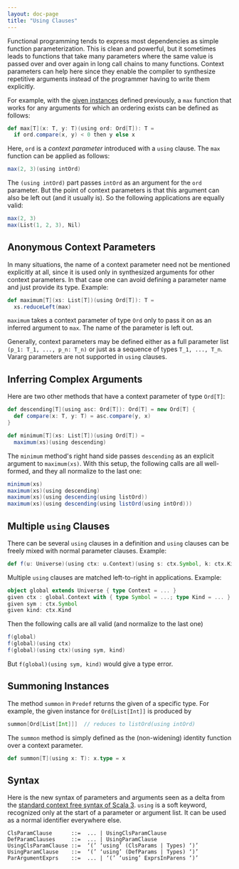 ```yaml
---
layout: doc-page
title: "Using Clauses"
---
```


Functional programming tends to express most dependencies as simple function parameterization.
This is clean and powerful, but it sometimes leads to functions that take many parameters where the same value is passed over and over again in long call chains to many
functions. Context parameters can help here since they enable the compiler to synthesize
repetitive arguments instead of the programmer having to write them explicitly.

For example, with the [given instances](./givens.md) defined previously,
a `max` function that works for any arguments for which an ordering exists can be defined as follows:
```scala
def max[T](x: T, y: T)(using ord: Ord[T]): T =
  if ord.compare(x, y) < 0 then y else x
```
Here, `ord` is a _context parameter_ introduced with a `using` clause.
The `max` function can be applied as follows:
```scala
max(2, 3)(using intOrd)
```
The `(using intOrd)` part passes `intOrd` as an argument for the `ord` parameter. But the point of context parameters is that this argument can also be left out (and it usually is). So the following applications are equally valid:
```scala
max(2, 3)
max(List(1, 2, 3), Nil)
```

## Anonymous Context Parameters

In many situations, the name of a context parameter need not be
mentioned explicitly at all, since it is used only in synthesized arguments for
other context parameters. In that case one can avoid defining a parameter name
and just provide its type. Example:
```scala
def maximum[T](xs: List[T])(using Ord[T]): T =
  xs.reduceLeft(max)
```
`maximum` takes a context parameter of type `Ord` only to pass it on as an
inferred argument to `max`. The name of the parameter is left out.

Generally, context parameters may be defined either as a full parameter list `(p_1: T_1, ..., p_n: T_n)` or just as a sequence of types `T_1, ..., T_n`. Vararg parameters are not supported in `using` clauses.

## Inferring Complex Arguments

Here are two other methods that have a context parameter of type `Ord[T]`:
```scala
def descending[T](using asc: Ord[T]): Ord[T] = new Ord[T] {
  def compare(x: T, y: T) = asc.compare(y, x)
}

def minimum[T](xs: List[T])(using Ord[T]) =
  maximum(xs)(using descending)
```
The `minimum` method's right hand side passes `descending` as an explicit argument to `maximum(xs)`.
With this setup, the following calls are all well-formed, and they all normalize to the last one:
```scala
minimum(xs)
maximum(xs)(using descending)
maximum(xs)(using descending(using listOrd))
maximum(xs)(using descending(using listOrd(using intOrd)))
```

## Multiple `using` Clauses

There can be several `using` clauses in a definition and `using` clauses can be freely mixed with normal parameter clauses. Example:
```scala
def f(u: Universe)(using ctx: u.Context)(using s: ctx.Symbol, k: ctx.Kind) = ...
```
Multiple `using` clauses are matched left-to-right in applications. Example:
```scala
object global extends Universe { type Context = ... }
given ctx : global.Context with { type Symbol = ...; type Kind = ... }
given sym : ctx.Symbol
given kind: ctx.Kind
```
Then the following calls are all valid (and normalize to the last one)
```scala
f(global)
f(global)(using ctx)
f(global)(using ctx)(using sym, kind)
```
But `f(global)(using sym, kind)` would give a type error.


## Summoning Instances

The method `summon` in `Predef` returns the given of a specific type. For example,
the given instance for `Ord[List[Int]]` is produced by
```scala
summon[Ord[List[Int]]]  // reduces to listOrd(using intOrd)
```
The `summon` method is simply defined as the (non-widening) identity function over a context parameter.
```scala
def summon[T](using x: T): x.type = x
```

## Syntax

Here is the new syntax of parameters and arguments seen as a delta from the [standard context free syntax of Scala 3](../syntax.md). `using` is a soft keyword, recognized only at the start of a parameter or argument list. It can be used as a normal identifier everywhere else.
```
ClsParamClause      ::=  ... | UsingClsParamClause
DefParamClauses     ::=  ... | UsingParamClause
UsingClsParamClause ::=  ‘(’ ‘using’ (ClsParams | Types) ‘)’
UsingParamClause    ::=  ‘(’ ‘using’ (DefParams | Types) ‘)’
ParArgumentExprs    ::=  ... | ‘(’ ‘using’ ExprsInParens ‘)’
```
